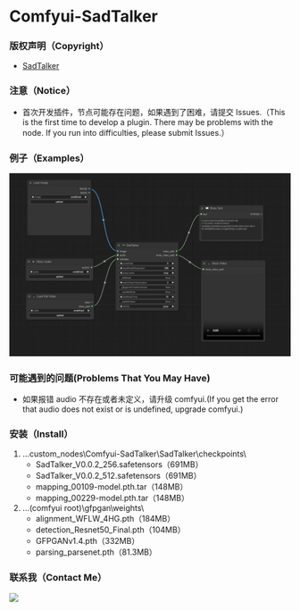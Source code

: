 # Comfyui-SadTalker

### 版权声明（Copyright）

- [SadTalker](https://github.com/OpenTalker/SadTalker)

### 注意（Notice）

- 首次开发插件，节点可能存在问题，如果遇到了困难，请提交 Issues.（This is the first time to develop a plugin. There may be problems with the node. If you run into difficulties, please submit Issues.）

### 例子（Examples）

![Workflow](./examples/workflow.png)

### 可能遇到的问题(Problems That You May Have)

- 如果报错 audio 不存在或者未定义，请升级 comfyui.(If you get the error that audio does not exist or is undefined, upgrade comfyui.)

### 安装（Install）

1. ...custom_nodes\Comfyui-SadTalker\SadTalker\checkpoints\
   - SadTalker_V0.0.2_256.safetensors（691MB）
   - SadTalker_V0.0.2_512.safetensors（691MB）
   - mapping_00109-model.pth.tar（148MB）
   - mapping_00229-model.pth.tar（148MB）
2. ...(comfyui root)\gfpgan\weights\
   - alignment_WFLW_4HG.pth（184MB）
   - detection_Resnet50_Final.pth（104MB）
   - GFPGANv1.4.pth（332MB）
   - parsing_parsenet.pth（81.3MB）

### 联系我（Contact Me）

<image src='./examples/qq.jpg' style="width:30%;"></image>
